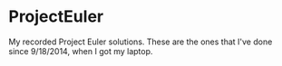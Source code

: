 ProjectEuler
============
My recorded Project Euler solutions. These are the ones that I've done since 9/18/2014, when I got my laptop.
